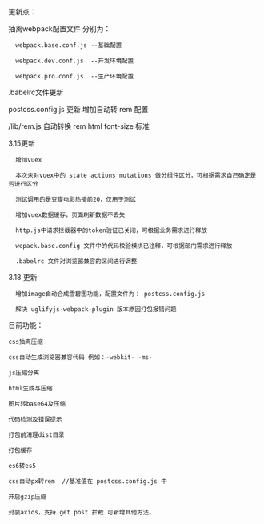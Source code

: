 <!--

  页面title在webpack配置文件中设置

  在 plugins 方法中 new HtmlWebpackPlugin 函数。
    title为页面标题
    favicon为页面ico图标

  css loader 分别在开发配置文件和生产配置文件中分别设置，可分别单独配置方法，若无特殊需求，可将 css loader 合并至 base 配置文件中

 -->
更新点：

  抽离webpack配置文件 分别为：

      webpack.base.conf.js --基础配置

      webpack.dev.conf.js  --开发环境配置

      webpack.pro.conf.js  --生产环境配置

  .babelrc文件更新

  postcss.config.js 更新 增加自动转 rem 配置

  /lib/rem.js 自动转换 rem html font-size 标准

  3.15更新

      增加vuex

      本次未对vuex中的 state actions mutations 做分组件区分，可根据需求自己确定是否进行区分

      测试调用的是豆瓣电影热播前20，仅用于测试

      增加vuex数据缓存，页面刷新数据不丢失

      http.js中请求拦截器中的token验证已关闭，可根据业务需求进行释放

      wepack.base.config 文件中的代码校验模块已注释，可根据部门需求进行释放

      .babelrc 文件对浏览器兼容的区间进行调整

  3.18 更新

      增加image自动合成雪碧图功能，配置文件为： postcss.config.js

      解决 uglifyjs-webpack-plugin 版本原因打包报错问题


目前功能：

    css抽离压缩

    css自动生成浏览器兼容代码 例如：-webkit- -ms-

    js压缩分离

    html生成与压缩

    图片转base64及压缩

    代码检测及错误提示

    打包前清理dist目录

    打包缓存

    es6转es5

    css自动px转rem  //基准值在 postcss.config.js 中

    开启gzip压缩

    封装axios，支持 get post 拦截 可新增其他方法。
